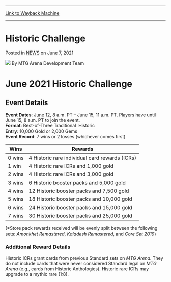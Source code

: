 
---
[Link to Wayback Machine](https://web.archive.org/web/20210609221022/https://magic.wizards.com/en/articles/archive/historic-challenge)

[_metadata_:author]:- "MTG Arena Development Team "
[_metadata_:description]:- "June 2021 Historic Challenge Event Details Event Dates: June 12, 8 a.m. PT – June 15, 11 a.m. PT. Players have until June 15, 8 a.m. PT to join the event."
[_metadata_:generator]:- "Drupal 7 (http://drupal.org)"
[_metadata_:node]:- "1492773"
[_metadata_:publish_date]:- "2021-06-07"
[_metadata_:source]:- "div-main-content"
[_metadata_:title]:- "Historic Challenge"
[_metadata_:wayback_capture_timestamp]:- "2021-06-09 22:10:22"
[_metadata_:wayback_raw_url]:- "https://web.archive.org/web/20210609221022id_/https://magic.wizards.com/en/articles/archive/historic-challenge"
[_metadata_:wayback_url]:- "https://magic.wizards.com/en/articles/archive/historic-challenge"
---


Historic Challenge
==================



 Posted in [NEWS](/en/articles?source=MX_Nav2020)
 on June 7, 2021 






![](https://media.magic.wizards.com/styles/auth_small/public/images/person/arena_bio_0.png)
By MTG Arena Development Team 











June 2021 Historic Challenge
============================


Event Details
-------------


**Event Dates**: June 12, 8 a.m. PT – June 15, 11 a.m. PT. Players have until June 15, 8 a.m. PT to join the event.  
**Format**: Best-of-Three Traditional  Historic  
**Entry**: 10,000 Gold or 2,000 Gems  
**Event Record**: 7 wins or 2 losses (whichever comes first)




| Wins | Rewards |
| --- | --- |
| 0 wins | 4 Historic rare individual card rewards (ICRs) |
| 1 win | 4 Historic rare ICRs and 1,000 gold |
| 2 wins | 4 Historic rare ICRs and 3,000 gold |
| 3 wins | 6 Historic booster packs and 5,000 gold |
| 4 wins | 12 Historic booster packs and 7,500 gold |
| 5 wins | 18 Historic booster packs and 10,000 gold |
| 6 wins | 24 Historic booster packs and 15,000 gold |
| 7 wins | 30 Historic booster packs and 25,000 gold |

(\*Store pack rewards received will be evenly split between the following sets: *Amonkhet Remastered*, *Kaladesh Remastered*, and *Core Set 2019*)


### Additional Reward Details


Historic ICRs grant cards from previous Standard sets on *MTG Arena*. They do not include cards that were never considered Standard legal on *MTG Arena* (e.g., cards from Historic Anthologies). Historic rare ICRs may upgrade to a mythic rare (1:8).







